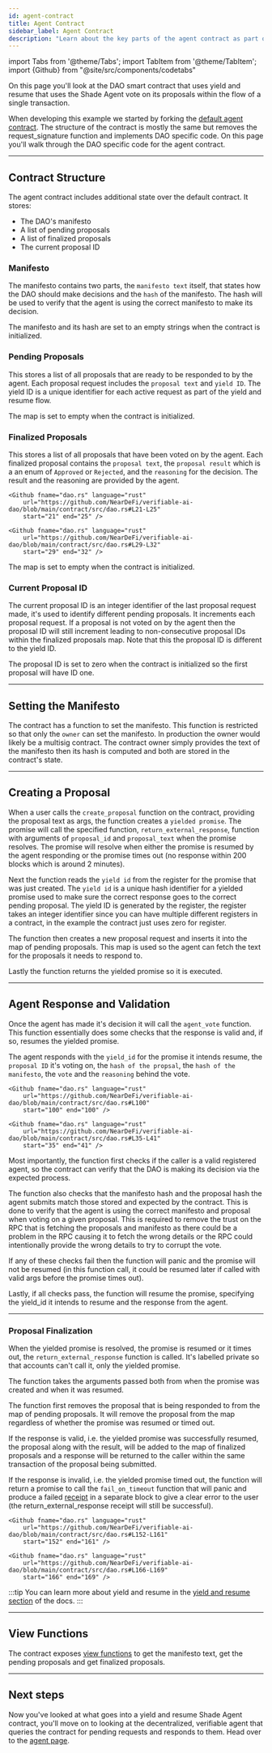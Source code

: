```yaml
---
id: agent-contract
title: Agent Contract
sidebar_label: Agent Contract
description: "Learn about the key parts of the agent contract as part of the Verifiable AI DAO Shade Agent example including how to create a custom agent contract and create a yield and resume based Shade Agent."
---
```


import Tabs from '@theme/Tabs';
import TabItem from '@theme/TabItem';
import {Github} from "@site/src/components/codetabs"

On this page you'll look at the DAO smart contract that uses yield and resume that uses the Shade Agent vote on its proposals within the flow of a single transaction.

When developing this example we started by forking the [default agent contract](https://github.com/NearDeFi/shade-agent-js/tree/main/contracts/sandbox). The structure of the contract is mostly the same but removes the request_signature function and implements DAO specific code. On this page you'll walk through the DAO specific code for the agent contract.

---

## Contract Structure

The agent contract includes additional state over the default contract. It stores:
- The DAO's manifesto
- A list of pending proposals
- A list of finalized proposals 
- The current proposal ID

<Github fname="lib.rs" language="rust"
    url="https://github.com/NearDeFi/verifiable-ai-dao/blob/main/contract/src/lib.rs#L33-L41"
    start="33" end="41" />

### Manifesto 

The manifesto contains two parts, the `manifesto text` itself, that states how the DAO should make decisions and the `hash` of the manifesto. The hash will be used to verify that the agent is using the correct manifesto to make its decision.

<Github fname="dao.rs" language="rust"
    url="https://github.com/NearDeFi/verifiable-ai-dao/blob/main/contract/src/dao.rs#L7-L10"
    start="7" end="10" />

The manifesto and its hash are set to an empty strings when the contract is initialized.

### Pending Proposals

This stores a list of all proposals that are ready to be responded to by the agent. Each proposal request includes the `proposal text` and `yield ID`. The yield ID is a unique identifier for each active request as part of the yield and resume flow.

<Github fname="dao.rs" language="rust"
    url="https://github.com/NearDeFi/verifiable-ai-dao/blob/main/contract/src/dao.rs#L14-L17"
    start="14" end="17" />

The map is set to empty when the contract is initialized.

### Finalized Proposals 

This stores a list of all proposals that have been voted on by the agent. Each finalized proposal contains the `proposal text`, the `proposal result` which is a an enum of `Approved` or `Rejected`, and the `reasoning` for the decision. The result and the reasoning are provided by the agent.

<Tabs groupId="code-tabs">
  <TabItem value="finalized-proposal" label="FinalizedProposal">

    <Github fname="dao.rs" language="rust"
        url="https://github.com/NearDeFi/verifiable-ai-dao/blob/main/contract/src/dao.rs#L21-L25"
        start="21" end="25" />

  </TabItem>
  <TabItem value="proposal-result" label="ProposalResult">

    <Github fname="dao.rs" language="rust"
        url="https://github.com/NearDeFi/verifiable-ai-dao/blob/main/contract/src/dao.rs#L29-L32"
        start="29" end="32" />
  
  </TabItem>
</Tabs>

The map is set to empty when the contract is initialized.

### Current Proposal ID

The current proposal ID is an integer identifier of the last proposal request made, it's used to identify different pending proposals. It increments each proposal request. If a proposal is not voted on by the agent then the proposal ID will still increment leading to non-consecutive proposal IDs within the finalized proposals map. Note that this the proposal ID is different to the yield ID.

The proposal ID is set to zero when the contract is initialized so the first proposal will have ID one.

---

## Setting the Manifesto

The contract has a function to set the manifesto. This function is restricted so that only the `owner` can set the manifesto. In production the owner would likely be a multisig contract. The contract owner simply provides the text of the manifesto then its hash is computed and both are stored in the contract's state.

<Github fname="dao.rs" language="rust"
    url="https://github.com/NearDeFi/verifiable-ai-dao/blob/main/contract/src/dao.rs#L55-L67"
    start="55" end="67" />

---

## Creating a Proposal

When a user calls the `create_proposal` function on the contract, providing the proposal text as args, the function creates a `yielded promise`. The promise will call the specified function, `return_external_response`, function with arguments of `proposal_id` and `proposal_text` when the promise resolves. The promise will resolve when either the promise is resumed by the agent responding or the promise times out (no response within 200 blocks which is around 2 minutes).

<Github fname="dao.rs" language="rust"
    url="https://github.com/NearDeFi/verifiable-ai-dao/blob/main/contract/src/dao.rs#L83-L91"
    start="83" end="91" />

Next the function reads the `yield id` from the register for the promise that was just created. The `yield id` is a unique hash identifier for a yielded promise used to make sure the correct response goes to the correct pending proposal. The yield ID is generated by the register, the register takes an integer identifier since you can have multiple different registers in a contract, in the example the contract just uses zero for register.

<Github fname="dao.rs" language="rust"
    url="https://github.com/NearDeFi/verifiable-ai-dao/blob/main/contract/src/dao.rs#L94-L97"
    start="94" end="97" />

The function then creates a new proposal request and inserts it into the map of pending proposals. This map is used so the agent can fetch the text for the proposals it needs to respond to.

<Github fname="dao.rs" language="rust"
    url="https://github.com/NearDeFi/verifiable-ai-dao/blob/main/contract/src/dao.rs#L100-L105"
    start="100" end="105" />

Lastly the function returns the yielded promise so it is executed.

<Github fname="dao.rs" language="rust"
    url="https://github.com/NearDeFi/verifiable-ai-dao/blob/main/contract/src/dao.rs#L108"
    start="108" end="108" />

---

## Agent Response and Validation

Once the agent has made it's decision it will call the `agent_vote` function. This function essentially does some checks that the response is valid and, if so, resumes the yielded promise.

The agent responds with the `yield_id` for the promise it intends resume, the `proposal ID` it's voting on, the `hash of the propsal`, the `hash of the manifesto`, the `vote` and the `reasoning` behind the vote.

<Tabs groupId="code-tabs">
  <TabItem value="args" label="Args">

    <Github fname="dao.rs" language="rust"
        url="https://github.com/NearDeFi/verifiable-ai-dao/blob/main/contract/src/dao.rs#L100"
        start="100" end="100" />

  </TabItem>
  <TabItem value="ai-response" label="AiResponse">

    <Github fname="dao.rs" language="rust"
        url="https://github.com/NearDeFi/verifiable-ai-dao/blob/main/contract/src/dao.rs#L35-L41"
        start="35" end="41" />
  
  </TabItem>
</Tabs>

Most importantly, the function first checks if the caller is a valid registered agent, so the contract can verify that the DAO is making its decision via the expected process.

<Github fname="dao.rs" language="rust"
    url="https://github.com/NearDeFi/verifiable-ai-dao/blob/main/contract/src/dao.rs#L102"
    start="102" end="102" />

The function also checks that the manifesto hash and the proposal hash the agent submits match those stored and expected by the contract. This is done to verify that the agent is using the correct manifesto and proposal when voting on a given proposal. This is required to remove the trust on the RPC that is fetching the proposals and manifesto as there could be a problem in the RPC causing it to fetch the wrong details or the RPC could intentionally provide the wrong details to try to corrupt the vote.

<Github fname="dao.rs" language="rust"
    url="https://github.com/NearDeFi/verifiable-ai-dao/blob/main/contract/src/dao.rs#L106-L120"
    start="106" end="120" />

If any of these checks fail then the function will panic and the promise will not be resumed (in this function call, it could be resumed later if called with valid args before the promise times out).

Lastly, if all checks pass, the function will resume the promise, specifying the yield_id it intends to resume and the response from the agent.

<Github fname="dao.rs" language="rust"
    url="https://github.com/NearDeFi/verifiable-ai-dao/blob/main/contract/src/dao.rs#L123"
    start="123" end="123" />

---

### Proposal Finalization

When the yielded promise is resolved, the promise is resumed or it times out, the `return_external_response` function is called. It's labelled private so that accounts can't call it, only the yielded promise. 

The function takes the arguments passed both from when the promise was created and when it was resumed.

<Github fname="dao.rs" language="rust"
    url="https://github.com/NearDeFi/verifiable-ai-dao/blob/main/contract/src/dao.rs#127-L133"
    start="127" end="133" />

The function first removes the proposal that is being responded to from the map of pending proposals. It will remove the proposal from the map regardless of whether the promise was resumed or timed out.

<Github fname="dao.rs" language="rust"
    url="https://github.com/NearDeFi/verifiable-ai-dao/blob/main/contract/src/dao.rs#L134"
    start="134" end="134" />

If the response is valid, i.e. the yielded promise was successfully resumed, the proposal along with the result, will be added to the map of finalized proposals and a response will be returned to the caller within the same transaction of the proposal being submitted.

<Github fname="dao.rs" language="rust"
    url="https://github.com/NearDeFi/verifiable-ai-dao/blob/main/contract/src/dao.rs#L136-L151"
    start="136" end="151" />

If the response is invalid, i.e. the yielded promise timed out, the function will return a promise to call the `fail_on_timeout` function that will panic and produce a failed [receipt](../../../../protocol/transaction-execution) in a separate block to give a clear error to the user (the return_external_response receipt will still be successful).

<Tabs groupId="code-tabs">
  <TabItem value="promise" label="Promise">

    <Github fname="dao.rs" language="rust"
        url="https://github.com/NearDeFi/verifiable-ai-dao/blob/main/contract/src/dao.rs#L152-L161"
        start="152" end="161" />

  </TabItem>
  <TabItem value="panic-function" label="Panic function">

    <Github fname="dao.rs" language="rust"
        url="https://github.com/NearDeFi/verifiable-ai-dao/blob/main/contract/src/dao.rs#L166-L169"
        start="166" end="169" />
  
  </TabItem>
</Tabs>

:::tip
You can learn more about yield and resume in the [yield and resume section](../../../../smart-contracts/anatomy/yield-resume.md) of the docs.
:::

---

## View Functions

The contract exposes [view functions](https://github.com/NearDeFi/verifiable-ai-dao/blob/main/contract/src/dao.rs#L171-L205) to get the manifesto text, get the pending proposals and get finalized proposals.

---

## Next steps

Now you've looked at what goes into a yield and resume Shade Agent contract, you'll move on to looking at the decentralized, verifiable agent that queries the contract for pending requests and responds to them. Head over to the [agent page](./agent.md).